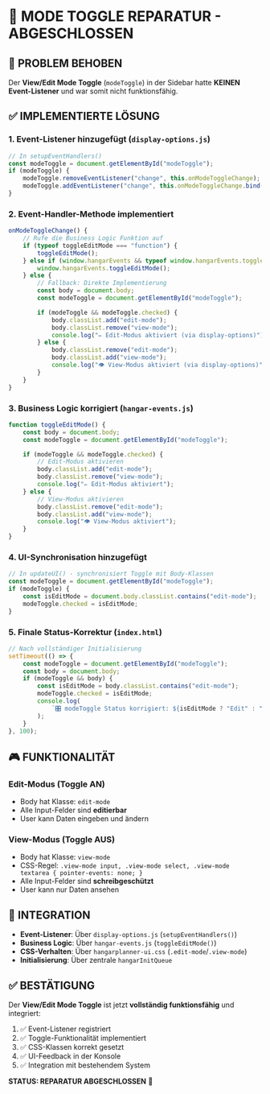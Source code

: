 # 🔧 MODE TOGGLE REPARATUR - ABGESCHLOSSEN

## 🎯 PROBLEM BEHOBEN

Der **View/Edit Mode Toggle** (`modeToggle`) in der Sidebar hatte **KEINEN Event-Listener** und war somit nicht funktionsfähig.

## ✅ IMPLEMENTIERTE LÖSUNG

### **1. Event-Listener hinzugefügt** (`display-options.js`)

```javascript
// In setupEventHandlers()
const modeToggle = document.getElementById("modeToggle");
if (modeToggle) {
	modeToggle.removeEventListener("change", this.onModeToggleChange);
	modeToggle.addEventListener("change", this.onModeToggleChange.bind(this));
}
```

### **2. Event-Handler-Methode implementiert**

```javascript
onModeToggleChange() {
    // Rufe die Business Logic Funktion auf
    if (typeof toggleEditMode === "function") {
        toggleEditMode();
    } else if (window.hangarEvents && typeof window.hangarEvents.toggleEditMode === "function") {
        window.hangarEvents.toggleEditMode();
    } else {
        // Fallback: Direkte Implementierung
        const body = document.body;
        const modeToggle = document.getElementById("modeToggle");

        if (modeToggle && modeToggle.checked) {
            body.classList.add("edit-mode");
            body.classList.remove("view-mode");
            console.log("✏️ Edit-Modus aktiviert (via display-options)");
        } else {
            body.classList.remove("edit-mode");
            body.classList.add("view-mode");
            console.log("👁️ View-Modus aktiviert (via display-options)");
        }
    }
}
```

### **3. Business Logic korrigiert** (`hangar-events.js`)

```javascript
function toggleEditMode() {
	const body = document.body;
	const modeToggle = document.getElementById("modeToggle");

	if (modeToggle && modeToggle.checked) {
		// Edit-Modus aktivieren
		body.classList.add("edit-mode");
		body.classList.remove("view-mode");
		console.log("✏️ Edit-Modus aktiviert");
	} else {
		// View-Modus aktivieren
		body.classList.remove("edit-mode");
		body.classList.add("view-mode");
		console.log("👁️ View-Modus aktiviert");
	}
}
```

### **4. UI-Synchronisation hinzugefügt**

```javascript
// In updateUI() - synchronisiert Toggle mit Body-Klassen
const modeToggle = document.getElementById("modeToggle");
if (modeToggle) {
	const isEditMode = document.body.classList.contains("edit-mode");
	modeToggle.checked = isEditMode;
}
```

### **5. Finale Status-Korrektur** (`index.html`)

```javascript
// Nach vollständiger Initialisierung
setTimeout(() => {
	const modeToggle = document.getElementById("modeToggle");
	const body = document.body;
	if (modeToggle && body) {
		const isEditMode = body.classList.contains("edit-mode");
		modeToggle.checked = isEditMode;
		console.log(
			`🎛️ modeToggle Status korrigiert: ${isEditMode ? "Edit" : "View"}-Modus`
		);
	}
}, 100);
```

## 🎮 FUNKTIONALITÄT

### **Edit-Modus (Toggle AN)**

- Body hat Klasse: `edit-mode`
- Alle Input-Felder sind **editierbar**
- User kann Daten eingeben und ändern

### **View-Modus (Toggle AUS)**

- Body hat Klasse: `view-mode`
- CSS-Regel: `.view-mode input, .view-mode select, .view-mode textarea { pointer-events: none; }`
- Alle Input-Felder sind **schreibgeschützt**
- User kann nur Daten ansehen

## 🔄 INTEGRATION

- **Event-Listener**: Über `display-options.js` (`setupEventHandlers()`)
- **Business Logic**: Über `hangar-events.js` (`toggleEditMode()`)
- **CSS-Verhalten**: Über `hangarplanner-ui.css` (`.edit-mode`/`.view-mode`)
- **Initialisierung**: Über zentrale `hangarInitQueue`

## ✅ BESTÄTIGUNG

Der **View/Edit Mode Toggle** ist jetzt **vollständig funktionsfähig** und integriert:

1. ✅ Event-Listener registriert
2. ✅ Toggle-Funktionalität implementiert
3. ✅ CSS-Klassen korrekt gesetzt
4. ✅ UI-Feedback in der Konsole
5. ✅ Integration mit bestehendem System

**STATUS: REPARATUR ABGESCHLOSSEN** 🎉
